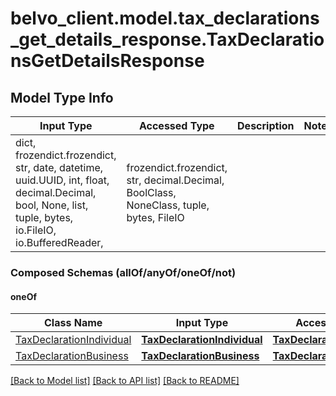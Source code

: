 # belvo_client.model.tax_declarations_get_details_response.TaxDeclarationsGetDetailsResponse

## Model Type Info
Input Type | Accessed Type | Description | Notes
------------ | ------------- | ------------- | -------------
dict, frozendict.frozendict, str, date, datetime, uuid.UUID, int, float, decimal.Decimal, bool, None, list, tuple, bytes, io.FileIO, io.BufferedReader,  | frozendict.frozendict, str, decimal.Decimal, BoolClass, NoneClass, tuple, bytes, FileIO |  | 

### Composed Schemas (allOf/anyOf/oneOf/not)
#### oneOf
Class Name | Input Type | Accessed Type | Description | Notes
------------- | ------------- | ------------- | ------------- | -------------
[TaxDeclarationIndividual](TaxDeclarationIndividual.md) | [**TaxDeclarationIndividual**](TaxDeclarationIndividual.md) | [**TaxDeclarationIndividual**](TaxDeclarationIndividual.md) |  | 
[TaxDeclarationBusiness](TaxDeclarationBusiness.md) | [**TaxDeclarationBusiness**](TaxDeclarationBusiness.md) | [**TaxDeclarationBusiness**](TaxDeclarationBusiness.md) |  | 

[[Back to Model list]](../../README.md#documentation-for-models) [[Back to API list]](../../README.md#documentation-for-api-endpoints) [[Back to README]](../../README.md)

